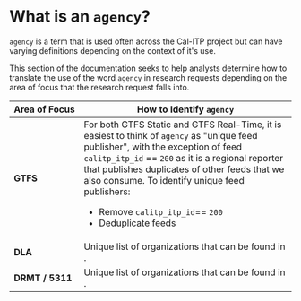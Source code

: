# What is an `agency`?
`agency` is a term that is used often across the Cal-ITP project but can have varying definitions depending on the context of it's use.

This section of the documentation seeks to help analysts determine how to translate the use of the word `agency` in research requests depending on the area of focus that the research request falls into.

| <span style="white-space: nowrap;">Area of Focus</span> | How to Identify `agency` |
| -------- | -------- |
| **GTFS** | For both GTFS Static and GTFS Real-Time, it is easiest to think of `agency` as "unique feed publisher", with the exception of feed `calitp_itp_id` == `200` as it is a regional reporter that publishes duplicates of other feeds that we also consume. To identify unique feed publishers: <ul><li>Remove `calitp_itp_id`== `200`</li><li>Deduplicate feeds</li></ul>
| **DLA** | Unique list of organizations that can be found in . |
| **DRMT / 5311** | Unique list of organizations that can be found in . |
